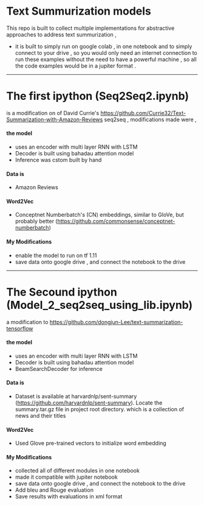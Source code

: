 # Text Summurization models

This repo is built to collect multiple implementations for abstractive approaches to address text summurization , 
- it is built to simply run on google colab , in one notebook and to simply connect to your drive , so you would only need an internet connection to run these examples without the need to have a powerful machine , so all the code examples would be in a jupiter format .

---------------------------------------------------------------------------------

# The first ipython (Seq2Seq2.ipynb)
  is a modification on of David Currie's https://github.com/Currie32/Text-Summarization-with-Amazon-Reviews seq2seq , modifications made were , 
  #### the model
  - uses an encoder with multi layer RNN with LSTM
  - Decoder is built using bahadau attention model
  - Inference was cstom built by hand
  #### Data is 
  - Amazon Reviews
  #### Word2Vec
  - Conceptnet Numberbatch's (CN) embeddings, similar to GloVe, but probably better 
  (https://github.com/commonsense/conceptnet-numberbatch)
   ####  My Modifications
   - enable the model to run on tf 1.11
   - save data onto google drive , and connect the notebook to the drive
   
---------------------------------------------------------------------------------

# The Secound ipython (Model_2_seq2seq_using_lib.ipynb)
a modification to https://github.com/dongjun-Lee/text-summarization-tensorflow 
  #### the model
  - uses an encoder with multi layer RNN with LSTM
  - Decoder is built using bahadau attention model
  - BeamSearchDecoder for inference
  #### Data is 
  - Dataset is available at harvardnlp/sent-summary (https://github.com/harvardnlp/sent-summary). Locate the summary.tar.gz file in project root directory. which is a collection of news and their titles
  #### Word2Vec
  - Used Glove pre-trained vectors to initialize word embedding
   ####  My Modifications
   - collected all of different modules in one notebook
   - made it compatible with jupiter notebook
   - save data onto google drive , and connect the notebook to the drive
   - Add bleu and Rouge evaluation
   - Save results with evaluations in xml format
